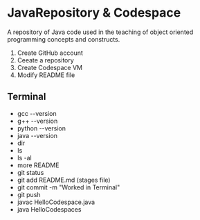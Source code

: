 # JavaRepository & Codespace
A repository of Java code used in the teaching of object oriented programming concepts and constructs.

1. Create GitHub account
2. Ceeate a repository
3. Create Codespace VM
4. Modify README file

## Terminal
* gcc --version
* g++ --version
* python --version
* java --version
* dir
* ls
* ls -al
* more README
* git status
* git add README.md (stages file)
* git commit -m "Worked in Terminal"
* git push
* javac HelloCodespace.java
* java HelloCodespaces

